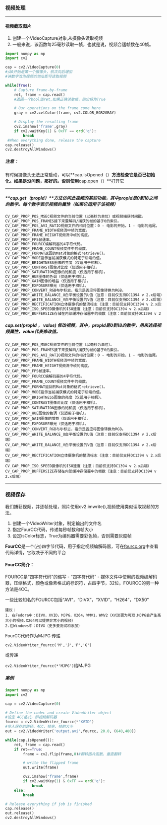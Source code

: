 ### 视频处理

------

####  视频截取图片

1. 创建一个VideoCapture对象,从摄像头读取视频
2. 一般来说，该函数每25毫秒读取一帧，也就是说，视频合适帧数在40帧。

```python
import numpy as np
import cv2

cap = cv2.VideoCapture(0)
#从0开始是第一个摄像头，依次向后增加
#讲数字改为视频的地址即可读取视频

while(True):
    # Capture frame-by-frame
    ret, frame = cap.read()
    #返回一个bool值ret,如果正确读取帧，则它将为True

    # Our operations on the frame come here
    gray = cv2.cvtColor(frame, cv2.COLOR_BGR2GRAY)

    # Display the resulting frame
    cv2.imshow('frame',gray)
    if cv2.waitKey(1) & 0xFF == ord('q'):
        break
 #When everything done, release the capture
cap.release()
cv2.destroyAllWindows()
```

##### 注意：

有时候摄像头无法正常启动，可以**cap.isOpened（）**方法检查它是否已初始化。如果是没问题，那好的。否则使用**cap.open（）**打开它

-----

##### **cap.get（propId）**方法访问此视频的某些功能，其中propId是0到18之间的数字。每个数字表示视频的属性（如果它适用于该视频）

```txt
CV_CAP_PROP_POS_MSEC视频文件的当前位置（以毫秒为单位）或视频捕获时间戳。
CV_CAP_PROP_POS_FRAMES接下来要解码/捕获的帧的基于0的索引。
CV_CAP_PROP_POS_AVI_RATIO视频文件的相对位置：0 - 电影的开始，1 - 电影的结尾。
CV_CAP_PROP_FRAME_WIDTH视频流中帧的宽度。
CV_CAP_PROP_FRAME_HEIGHT视频流中帧的高度。
CV_CAP_PROP_FPS帧速率。
CV_CAP_PROP_FOURCC编解码器的4字符代码。
CV_CAP_PROP_FRAME_COUNT视频文件中的帧数。
CV_CAP_PROP_FORMAT返回的Mat对象的格式retrieve()。
CV_CAP_PROP_MODE指示当前捕获模式的特定于后端的值。
CV_CAP_PROP_BRIGHTNESS图像的亮度（仅适用于相机）。
CV_CAP_PROP_CONTRAST图像对比度（仅适用于相机）。
CV_CAP_PROP_SATURATION图像的饱和度（仅适用于相机）。
CV_CAP_PROP_HUE图像的色调（仅适用于相机）。
CV_CAP_PROP_GAIN图像的增益（仅适用于相机）。
CV_CAP_PROP_EXPOSURE曝光（仅适用于相机）。
CV_CAP_PROP_CONVERT_RGB布尔标志，指示是否应将图像转换为RGB。
CV_CAP_PROP_WHITE_BALANCE_U白平衡设置的U值（注意：目前仅支持DC1394 v 2.x后端）
CV_CAP_PROP_WHITE_BALANCE_V白平衡设置的V值（注意：目前仅支持DC1394 v 2.x后端）
CV_CAP_PROP_RECTIFICATION立体摄像机的整流标志（注意：目前仅支持DC1394 v 2.x后端）
CV_CAP_PROP_ISO_SPEED摄像机的ISO速度（注意：目前仅支持DC1394 v 2.x后端）
CV_CAP_PROP_BUFFERSIZE存储在内部缓冲存储器中的帧数（注意：目前仅支持DC1394 v 2.x后端）
```

##### cap.set(propId ， value)   修改视频，其中，propld是0到18的数字，用来选择视频属性，value代表修改值。

```
CV_CAP_PROP_POS_MSEC视频文件的当前位置（以毫秒为单位）。
CV_CAP_PROP_POS_FRAMES接下来要解码/捕获的帧的基于0的索引。
CV_CAP_PROP_POS_AVI_RATIO视频文件的相对位置：0 - 电影的开始，1 - 电影的结尾。
CV_CAP_PROP_FRAME_WIDTH视频流中帧的宽度。
CV_CAP_PROP_FRAME_HEIGHT视频流中帧的高度。
CV_CAP_PROP_FPS帧速率。
CV_CAP_PROP_FOURCC编解码器的4字符代码。
CV_CAP_PROP_FRAME_COUNT视频文件中的帧数。
CV_CAP_PROP_FORMAT返回的Mat对象的格式retrieve()。
CV_CAP_PROP_MODE指示当前捕获模式的特定于后端的值。
CV_CAP_PROP_BRIGHTNESS图像的亮度（仅适用于相机）。
CV_CAP_PROP_CONTRAST图像对比度（仅适用于相机）。
CV_CAP_PROP_SATURATION图像的饱和度（仅适用于相机）。
CV_CAP_PROP_HUE图像的色调（仅适用于相机）。
CV_CAP_PROP_GAIN图像的增益（仅适用于相机）。
CV_CAP_PROP_EXPOSURE曝光（仅适用于相机）。
CV_CAP_PROP_CONVERT_RGB布尔标志，指示是否应将图像转换为RGB。
CV_CAP_PROP_WHITE_BALANCE_U白平衡设置的U值（注意：目前仅支持DC1394 v 2.x后端）
CV_CAP_PROP_WHITE_BALANCE_V白平衡设置的V值（注意：目前仅支持DC1394 v 2.x后端）
CV_CAP_PROP_RECTIFICATION立体摄像机的整流标志（注意：目前仅支持DC1394 v 2.x后端）
CV_CAP_PROP_ISO_SPEED摄像机的ISO速度（注意：目前仅支持DC1394 v 2.x后端）
CV_CAP_PROP_BUFFERSIZE存储在内部缓冲存储器中的帧数（注意：目前仅支持DC1394 v 2.x后端）
```

---

### 视频保存

我们捕获视频，并逐帧处理，照片使用cv2.imwrite(),视频使用类似读取视频的方法。

1. 创建一个VideoWriter对象，制定输出的文件名
2. 指定FourCC代码，传递每秒帧数和帧大小
3. 设定isColor标志，True为编码器需要彩色帧，否则需要灰度帧

**FourCC**是一个(占)四字节代码，用于指定视频编解码器，可在[fourcc.org](http://www.fourcc.org/codecs.php)中查看代码详情，它取决于不同的平台

#### FourCC简介：

FOURCC是“四字符代码”的缩写 - “四字符代码” - 媒体文件中使用的视频编解码器，压缩格式，颜色或像素格式的标识符，占四字节，32位。FOURCC的另一种方法是4CC。

一些比较知名的FOURCC包括“AVI”，“DIVX”，“XVID”，“H264”，“DX50”

```t
建议：
1. 在Fedora中：DIVX，XVID，MJPG，X264，WMV1，WMV2（XVID更为可取.MJPG会产生高大小的视频.X264可以提供非常小的视频）
2.在Windows中：DIVX（更多要测试和添加）
```

FourCC代码作为MJPG 传递

`cv2.VideoWriter_fourcc('M','J','P','G')`

或传递

`cv2.VideoWriter_fourcc(*'MJPG')`给MJPG

##### 案例

```python
import numpy as np
import cv2

cap = cv2.VideoCapture(0)

# Define the codec and create VideoWriter object
#设定 4CC格式，即视频解码器
fourcc = cv2.VideoWriter_fourcc(*'XVID')
#传入保存的路径、4CC、帧率、帧的大小
out = cv2.VideoWriter('output.avi',fourcc, 20.0, (640,480))

while(cap.isOpened()):
    ret, frame = cap.read()
    if ret==True:
        frame = cv2.flip(frame,0)#翻转图片函数，垂直翻转

        # write the flipped frame
        out.write(frame)

        cv2.imshow('frame',frame)
        if cv2.waitKey(1) & 0xFF == ord('q'):
            break
    else:
        break

# Release everything if job is finished
cap.release()
out.release()
cv2.destroyAllWindows()
```


